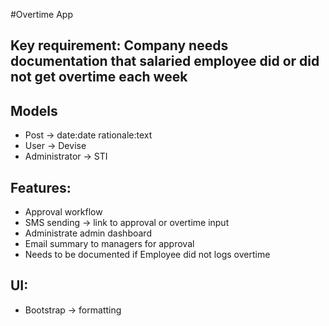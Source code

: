   #Overtime App
  
  ## Key requirement: Company needs documentation that salaried employee did or did not get overtime each week
  
  ## Models
  - Post -> date:date rationale:text
  - User -> Devise
  - Administrator -> STI

  ## Features:
  - Approval workflow
  - SMS sending -> link to approval or overtime input
  - Administrate admin dashboard
  - Email summary to managers for approval
  - Needs to be documented if Employee did not logs overtime

  ## UI:
  - Bootstrap -> formatting
